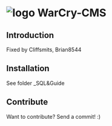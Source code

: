 # ![logo](http://i.imgur.com/FEbMK2p.png) WarCry-CMS

## Introduction

Fixed by Cliffsmits, Brian8544

## Installation

See folder \_SQL&Guide

## Contribute

Want to contribute? Send a commit! :)

